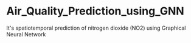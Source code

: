 # Air_Quality_Prediction_using_GNN
It's spatiotemporal prediction of nitrogen dioxide (NO2) using Graphical Neural Network

